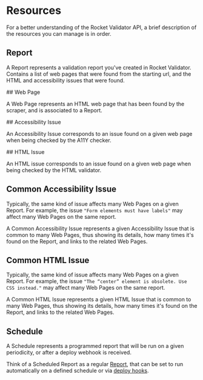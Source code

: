 # Resources

For a better understanding of the Rocket Validator API, a brief description of the resources you can manage is in order.

## Report

A Report represents a validation report you've created in Rocket Validator. Contains a list of web pages that were found from the starting url, and the HTML and accessibility issues that were found.

## Web Page

A Web Page represents an HTML web page that has been found by the scraper, and is associated to a Report.

## Accessibility Issue

An Accessibility Issue corresponds to an issue found on a given web page when being checked by the A11Y checker.

## HTML Issue

An HTML issue corresponds to an issue found on a given web page when being checked by the HTML validator.

## Common Accessibility Issue

Typically, the same kind of issue affects many Web Pages on a given Report. For example, the issue `"Form elements must have labels"` may affect many Web Pages on the same report.

A Common Accessibility Issue represents a given Accessibility Issue that is common to many Web Pages, thus showing its details, how many times it's found on the Report, and links to the related Web Pages.

## Common HTML Issue

Typically, the same kind of issue affects many Web Pages on a given Report. For example, the issue `"The “center” element is obsolete. Use CSS instead."` may affect many Web Pages on the same report.

A Common HTML Issue represents a given HTML Issue that is common to many Web Pages, thus showing its details, how many times it's found on the Report, and links to the related Web Pages.

## Schedule

A Schedule represents a programmed report that will be run on a given periodicity, or after a deploy webhook is received.

Think of a Scheduled Report as a regular <a href="#report">Report</a>, that can be set to run automatically on a defined schedule or via <a href="/deploy-hooks">deploy hooks</a>.
